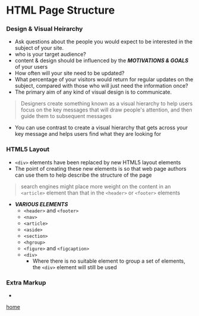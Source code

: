 # HTML Page Structure

### Design & Visual Heirarchy
- Ask questions about the people you would expect to be interested in the subject of your site.
- who is your target audience?
- content & design should be influenced by the ***MOTIVATIONS & GOALS*** of your users
- How often will your site need to be updated?
- What percentage of your visitors would return for regular updates on the subject, compared with those who will just need the information once?
- The primary aim of any kind of visual design is to communicate.
> Designers create something known as a visual hierarchy
to help users focus on the key messages that will draw people's attention, and then guide them to subsequent messages    

-  You can use contrast to create a visual hierarchy that gets across your key message and helps users find what they are looking for

### HTML5 Layout

- ```<div>``` elements have been replaced by new HTML5 layout elements
- The point of creating these new elements is so that web page authors can use them to help describe the structure of the page
> search engines might place more weight on the content in an ```<article>``` element than that in the ```<header>``` or ```<footer>``` elements
- ***VARIOUS ELEMENTS***
    - ```<header>``` and ```<footer>```
    - ```<nav>```
    - ```<article>```
    - ```<aside>```
    - ```<section>```
    - ```<hgroup>```
    - ```<figure>``` and ```<figcaption>```
    - ```<div>```
        - Where there is no suitable element to group a set of elements, the ```<div>``` element will still be used
    
### Extra Markup

- 



[home](README.md)
